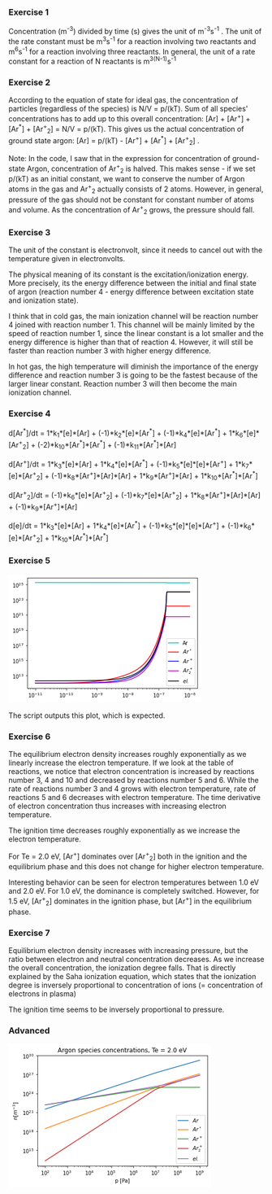 ### Exercise 1

Concentration (m<sup>-3</sup>) divided by time (s) gives the unit of m<sup>-3</sup>s<sup>-1</sup> . The unit of the rate constant must be m<sup>3</sup>s<sup>-1</sup> for a reaction involving two reactants and m<sup>6</sup>s<sup>-1</sup> for a reaction involving three reactants. In general, the unit of a rate constant for a reaction of N reactants is m<sup>3(N-1)</sup>s<sup>-1</sup>

### Exercise 2

According to the equation of state for ideal gas, the concentration of particles (regardless of the species) is N/V = p/(kT). Sum of all species' concentrations has to add up to this overall concentration: [Ar] + [Ar<sup>+</sup>] + [Ar<sup>\*</sup>] + [Ar<sup>+</sup><sub>2</sub>] = N/V = p/(kT). This gives us the actual concentration of ground state argon: [Ar] = p/(kT) - [Ar<sup>+</sup>] + [Ar<sup>\*</sup>] + [Ar<sup>+</sup><sub>2</sub>] .

Note: In the code, I saw that in the expression for concentration of ground-state Argon, concentration of Ar<sup>+</sup><sub>2</sub> is halved. This makes sense - if we set p/(kT) as an initial constant, we want to conserve the number of Argon atoms in the gas and Ar<sup>+</sup><sub>2</sub> actually consists of 2 atoms. However, in general, pressure of the gas should not be constant for constant number of atoms and volume. As the concentration of Ar<sup>+</sup><sub>2</sub> grows, the pressure should fall.

### Exercise 3

The unit of the constant is electronvolt, since it needs to cancel out with the temperature given in electronvolts.

The physical meaning of its constant is the excitation/ionization energy. More precisely, its the energy difference between the initial and final state of argon (reaction number 4 - energy difference between excitation state and ionization state).

I think that in cold gas, the main ionization channel will be reaction number 4 joined with reaction number 1. This channel will be mainly limited by the speed of reaction number 1, since the linear constant is a lot smaller and the energy difference is higher than that of reaction 4. However, it will still be faster than reaction number 3 with higher energy difference.

In hot gas, the high temperature will diminish the importance of the energy difference and reaction number 3 is going to be the fastest because of the larger linear constant. Reaction number 3 will then become the main ionization channel.

### Exercise 4

d[Ar<sup>\*</sup>]/dt = 1\*k<sub>1</sub>\*[e]\*[Ar] +
(-1)\*k<sub>2</sub>\*[e]\*[Ar<sup>\*</sup>] +
(-1)\*k<sub>4</sub>\*[e]\*[Ar<sup>\*</sup>] +
1\*k<sub>6</sub>\*[e]\*[Ar<sup>+</sup><sub>2</sub>] +
(-2)\*k<sub>10</sub>\*[Ar<sup>\*</sup>]\*[Ar<sup>\*</sup>] +
(-1)\*k<sub>11</sub>\*[Ar<sup>\*</sup>]\*[Ar]

d[Ar<sup>+</sup>]/dt = 1\*k<sub>3</sub>\*[e]\*[Ar] +
1\*k<sub>4</sub>\*[e]\*[Ar<sup>\*</sup>] +
(-1)\*k<sub>5</sub>\*[e]\*[e]\*[Ar<sup>+</sup>] +
1\*k<sub>7</sub>\*[e]\*[Ar<sup>+</sup><sub>2</sub>] +
(-1)\*k<sub>8</sub>\*[Ar<sup>+</sup>]\*[Ar]\*[Ar] +
1\*k<sub>9</sub>\*[Ar<sup>+</sup>]\*[Ar] +
1\*k<sub>10</sub>\*[Ar<sup>\*</sup>]\*[Ar<sup>\*</sup>]

d[Ar<sup>+</sup><sub>2</sub>]/dt = (-1)\*k<sub>6</sub>\*[e]\*[Ar<sup>+</sup><sub>2</sub>] +
(-1)\*k<sub>7</sub>\*[e]\*[Ar<sup>+</sup><sub>2</sub>] +
1\*k<sub>8</sub>\*[Ar<sup>+</sup>]\*[Ar]\*[Ar] +
(-1)\*k<sub>9</sub>\*[Ar<sup>+</sup>]\*[Ar]

d[e]/dt =
1\*k<sub>3</sub>\*[e]\*[Ar] +
1\*k<sub>4</sub>\*[e]\*[Ar<sup>\*</sup>] +
(-1)\*k<sub>5</sub>\*[e]\*[e]\*[Ar<sup>+</sup>] +
(-1)\*k<sub>6</sub>\*[e]\*[Ar<sup>+</sup><sub>2</sub>] +
1\*k<sub>10</sub>\*[Ar<sup>\*</sup>]\*[Ar<sup>\*</sup>]

### Exercise 5

![Output5](https://github.com/janpriessnitz/F5170-python/blob/master/6_Balance/exercise5.png)

The script outputs this plot, which is expected.

### Exercise 6

The equilibrium electron density increases roughly exponentially as we linearly increase the electron temperature. If we look at the table of reactions, we notice that electron concentration is increased by reactions number 3, 4 and 10 and decreased by reactions number 5 and 6. While the rate of reactions number 3 and 4 grows with electron temperature, rate of reactions 5 and 6 decreases with electron temperature. The time derivative of electron concentration thus increases with increasing electron temperature.

The ignition time decreases roughly exponentially as we increase the electron temperature.

For Te = 2.0 eV, [Ar<sup>+</sup>] dominates over [Ar<sup>+</sup><sub>2</sub>] both in the ignition and the equilibrium phase and this does not change for higher electron temperature.

Interesting behavior can be seen for electron temperatures between 1.0 eV and 2.0 eV. For 1.0 eV, the dominance is completely switched. However, for 1.5 eV, [Ar<sup>+</sup><sub>2</sub>] dominates in the ignition phase, but [Ar<sup>+</sup>] in the equilibrium phase.

### Exercise 7

Equilibrium electron density increases with increasing pressure, but the ratio between electron and neutral concentration decreases. As we increase the overall concentration, the ionization degree falls. That is directly explained by the Saha ionization equation, which states that the ionization degree is inversely proportional to concentration of ions (= concentration of electrons in plasma)

The ignition time seems to be inversely proportional to pressure.

### Advanced

![Output5](https://github.com/janpriessnitz/F5170-python/blob/master/6_Balance/advanced.png)
